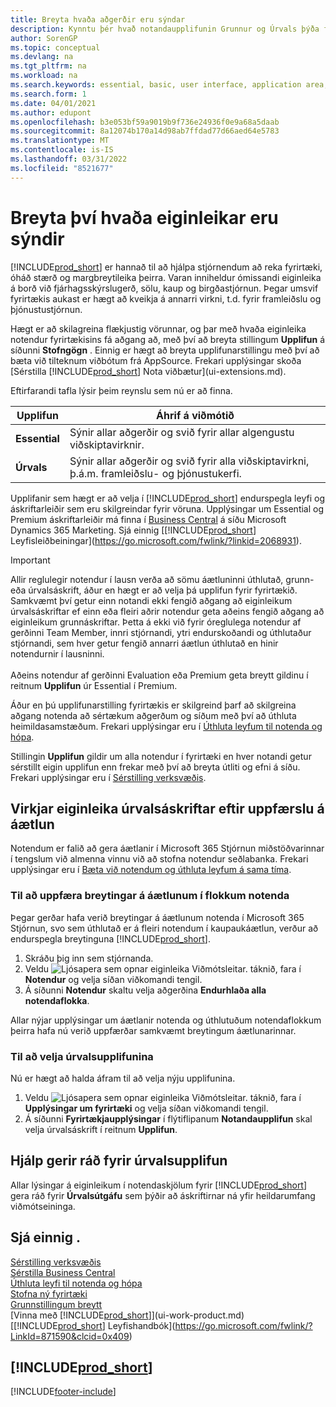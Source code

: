 ```yaml
---
title: Breyta hvaða aðgerðir eru sýndar
description: Kynntu þér hvað notandaupplifunin Grunnur og Úrvals þýða fyrir notandaviðmótið, notkunarsvið og fyrirtækið þitt.
author: SorenGP
ms.topic: conceptual
ms.devlang: na
ms.tgt_pltfrm: na
ms.workload: na
ms.search.keywords: essential, basic, user interface, application area, experience
ms.search.form: 1
ms.date: 04/01/2021
ms.author: edupont
ms.openlocfilehash: b3e053bf59a9019b9f736e24936f0e9a68a5daab
ms.sourcegitcommit: 8a12074b170a14d98ab7ffdad77d66aed64e5783
ms.translationtype: MT
ms.contentlocale: is-IS
ms.lasthandoff: 03/31/2022
ms.locfileid: "8521677"
---
```

# <a name="change-which-features-are-displayed"></a>Breyta því hvaða eiginleikar eru sýndir
[!INCLUDE[prod_short](includes/prod_short.md)] er hannað til að hjálpa stjórnendum að reka fyrirtæki, óháð stærð og margbreytileika þeirra. Varan inniheldur ómissandi eiginleika á borð við fjárhagsskýrslugerð, sölu, kaup og birgðastjórnun. Þegar umsvif fyrirtækis aukast er hægt að kveikja á annarri virkni, t.d. fyrir framleiðslu og þjónustustjórnun.

Hægt er að skilagreina flækjustig vörunnar, og þar með hvaða eiginleika notendur fyrirtækisins fá aðgang að, með því að breyta stillingum **Upplifun** á síðunni **Stofngögn** . Einnig er hægt að breyta upplifunarstillingu með því að bæta við tilteknum viðbótum frá AppSource. Frekari upplýsingar skoða [Sérstilla [!INCLUDE[prod_short](includes/prod_short.md)] Nota viðbætur](ui-extensions.md).

Eftirfarandi tafla lýsir þeim reynslu sem nú er að finna.

| Upplifun | Áhrif á viðmótið |
| --- | --- |
| **Essential** |Sýnir allar aðgerðir og svið fyrir allar algengustu viðskiptavirknir.|
| **Úrvals** |Sýnir allar aðgerðir og svið fyrir alla viðskiptavirkni, þ.á.m. framleiðslu- og þjónustukerfi.|

Upplifanir sem hægt er að velja í [!INCLUDE[prod_short](includes/prod_short.md)] endurspegla leyfi og áskriftarleiðir sem eru skilgreindar fyrir vöruna. Upplýsingar um Essential og Premium áskriftarleiðir má finna í [Business Central](https://go.microsoft.com/fwlink/?linkid=870242) á síðu Microsoft Dynamics 365 Marketing. Sjá einnig [[!INCLUDE[prod_short](includes/prod_short.md)] Leyfisleiðbeiningar](https://go.microsoft.com/fwlink/?linkid=2068931).

> [!IMPORTANT]  
> Allir reglulegir notendur í lausn verða að sömu áætluninni úthlutað, grunn- eða úrvalsáskrift, áður en hægt er að velja þá upplifun fyrir fyrirtækið. Samkvæmt því getur einn notandi ekki fengið aðgang að eiginleikum úrvalsáskriftar ef einn eða fleiri aðrir notendur geta aðeins fengið aðgang að eiginleikum grunnáskriftar. Þetta á ekki við fyrir óreglulega notendur af gerðinni Team Member, innri stjórnandi, ytri endurskoðandi og úthlutaður stjórnandi, sem hver getur fengið annarri áætlun úthlutað en hinir notendurnir í lausninni.<br /><br /> Aðeins notendur af gerðinni Evaluation eða Premium geta breytt gildinu í reitnum **Upplifun** úr Essential í Premium.

Áður en þú upplifunarstilling fyrirtækis er skilgreind þarf að skilgreina aðgang notenda að sértækum aðgerðum og síðum með því að úthluta heimildasamstæðum. Frekari upplýsingar eru í [Úthluta leyfum til notenda og hópa](ui-define-granular-permissions.md).

Stillingin **Upplifun** gildir um alla notendur í fyrirtæki en hver notandi getur sérstillt eigin upplifun enn frekar með því að breyta útliti og efni á síðu. Frekari upplýsingar eru í [Sérstilling verksvæðis](ui-personalization-user.md).

## <a name="enabling-premium-features-after-upgrading-a-plan"></a>Virkjar eiginleika úrvalsáskriftar eftir uppfærslu á áætlun
Notendum er falið að gera áætlanir í Microsoft 365 Stjórnun miðstöðvarinnar í tengslum við almenna vinnu við að stofna notendur seðlabanka. Frekari upplýsingar eru í [Bæta við notendum og úthluta leyfum á sama tíma](/microsoft-365/admin/add-users/add-users?view=o365-worldwide&preserve-view=true).

### <a name="to-update-plan-changes-in-users-groups"></a>Til að uppfæra breytingar á áætlunum í flokkum notenda
Þegar gerðar hafa verið breytingar á áætlunum notenda í Microsoft 365 Stjórnun, svo sem úthlutað er á fleiri notendum í kaupaukáætlun, verður að endurspegla breytinguna [!INCLUDE[prod_short](includes/prod_short.md)].

1. Skráðu þig inn sem stjórnanda.
2. Veldu ![Ljósapera sem opnar eiginleika Viðmótsleitar.](media/ui-search/search_small.png "Segðu mér hvað þú vilt gera") táknið, fara í **Notendur** og velja síðan viðkomandi tengil.
3. Á síðunni **Notendur** skaltu velja aðgerðina **Endurhlaða alla notendaflokka**.

Allar nýjar upplýsingar um áætlanir notenda og úthlutuðum notendaflokkum þeirra hafa nú verið uppfærðar samkvæmt breytingum áætlunarinnar.

### <a name="to-select-the-premium-experience"></a>Til að velja úrvalsupplifunina
Nú er hægt að halda áfram til að velja nýju upplifunina.
1. Veldu ![Ljósapera sem opnar eiginleika Viðmótsleitar.](media/ui-search/search_small.png "Segðu mér hvað þú vilt gera") táknið, fara í **Upplýsingar um fyrirtæki** og velja síðan viðkomandi tengil.
2. Á síðunni **Fyrirtækjaupplýsingar** í flýtiflipanum **Notandaupplifun** skal velja úrvalsáskrift í reitnum **Upplifun**.

## <a name="help-assumes-premium-experience"></a>Hjálp gerir ráð fyrir úrvalsupplifun
Allar lýsingar á eiginleikum í notendaskjölum fyrir [!INCLUDE[prod_short](includes/prod_short.md)] gera ráð fyrir **Úrvalsútgáfu** sem þýðir að áskriftirnar ná yfir heildarumfang viðmótseininga.

## <a name="see-also"></a>Sjá einnig .
[Sérstilling verksvæðis](ui-personalization-user.md)  
[Sérstilla Business Central](ui-customizing-overview.md)  
[Úthluta leyfi til notenda og hópa](ui-define-granular-permissions.md)  
[Stofna ný fyrirtæki](about-new-company.md)  
[Grunnstillingum breytt](ui-change-basic-settings.md)  
[Vinna með [!INCLUDE[prod_short](includes/prod_short.md)]](ui-work-product.md)  
[[!INCLUDE[prod_short](includes/prod_short.md)] Leyfishandbók](https://go.microsoft.com/fwlink/?LinkId=871590&clcid=0x409)

## [!INCLUDE[prod_short](includes/free_trial_md.md)]  


[!INCLUDE[footer-include](includes/footer-banner.md)]